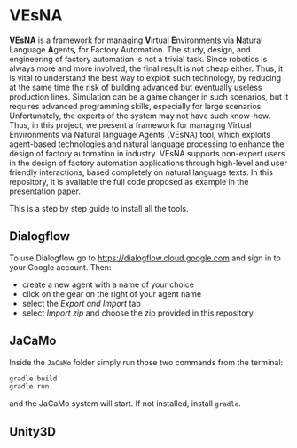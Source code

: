 # VEsNA

**VEsNA** is a framework for managing **V**irtual **E**nvironments via **N**atural Language **A**gents, for Factory Automation. The study, design, and engineering of factory automation is not a trivial task. Since robotics is always more and more involved, the final result is not cheap either. Thus, it is vital to understand the best way to exploit such technology, by reducing at the same time the risk of building advanced but eventually useless production lines. Simulation can be a game changer in such scenarios, but it requires advanced programming skills, especially for large scenarios. Unfortunately, the experts of the system may not have such know-how. Thus, in this project, we present a framework for managing Virtual Environments via Natural language Agents (VEsNA) tool, which exploits agent-based technologies and natural language processing to enhance the design of factory automation in industry. VEsNA supports non-expert users in the design of factory automation applications through high-level and user friendly interactions, based completely on natural language texts. In this repository, it is available the full code proposed as example in the presentation paper.



This is a step by step guide to install all the tools.

## Dialogflow

To use Dialogflow go to https://dialogflow.cloud.google.com and sign in to your Google account. Then:

- create a new agent with a name of your choice
- click on the gear on the right of your agent name
- select the *Export and Import* tab
- select *Import zip* and choose the zip provided in this repository

## JaCaMo

Inside the `JaCaMo` folder simply run those two commands from the terminal:

```bash
gradle build
gradle run
```

and the JaCaMo system will start. If not installed, install `gradle`.

## Unity3D